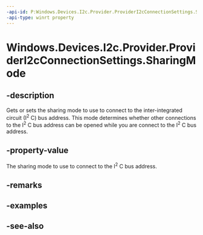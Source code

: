 ```yaml
---
-api-id: P:Windows.Devices.I2c.Provider.ProviderI2cConnectionSettings.SharingMode
-api-type: winrt property
---
```


<!-- Property syntax
public Windows.Devices.I2c.Provider.ProviderI2cSharingMode SharingMode { get;  set; }
-->

# Windows.Devices.I2c.Provider.ProviderI2cConnectionSettings.SharingMode

## -description
Gets or sets the sharing mode to use to connect to the inter-integrated circuit (I<sup>2</sup> C) bus address. This mode determines whether other connections to the I<sup>2</sup> C bus address can be opened while you are connect to the I<sup>2</sup> C bus address.

## -property-value
The sharing mode to use to connect to the I<sup>2</sup> C bus address.

## -remarks

## -examples

## -see-also
